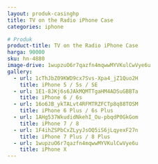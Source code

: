 ```yaml
---
layout: produk-casinghp
title: TV on the Radio iPhone Case
categories: iphone

# Produk
product-title: TV on the Radio iPhone Case
harga: 90000
sku: hn-4880
image-drive: 1wupzuO6r7qazfn4mqwwMYVKulCwVye6u
gallery:
  - url: 1cThJbZ09KWD9cx7Svs-Xpa4_jZ1Quo2H
    title: iPhone 5 / 5s / SE
  - url: 1E1-8JKj6s6JAkMQMTTgaHM4ADSuGBBTa
    title: iPhone 6 / 6s
  - url: 16o6JB_ykTALvt4RFMTRZFCTp8q88TOSM
    title: iPhone 6 Plus / 6s Plus
  - url: 1AHg537WkudidNkehI_Ou-pbqdP0GkGom
    title: iPhone 7 / 8
  - url: 1F4ihZSPbCxZLyyJsOQ5iS6jLqyexF27n
    title: iPhone 7 Plus / 8 Plus
  - url: 1wupzuO6r7qazfn4mqwwMYVKulCwVye6u
    title: iPhone X
---
```

